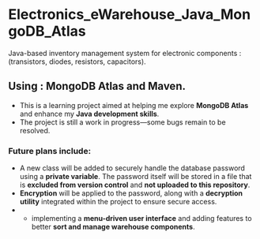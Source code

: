 # Electronics_eWarehouse_Java_MongoDB_Atlas
Java-based inventory management system for electronic components : (transistors, diodes, resistors, capacitors).

## Using : MongoDB Atlas and Maven.

- This is a learning project aimed at helping me explore **MongoDB Atlas** and enhance my **Java development skills**.  
- The project is still a work in progress—some bugs remain to be resolved.  

### Future plans include:
  
- A new class will be added to securely handle the database password using a **private variable**. The password itself will be stored in a file that is **excluded from version control** and **not uploaded to this repository**.  
- **Encryption** will be applied to the password, along with a **decryption utility** integrated within the project to ensure secure access.
- - implementing a **menu-driven user interface** and adding features to better **sort and manage warehouse components**.
